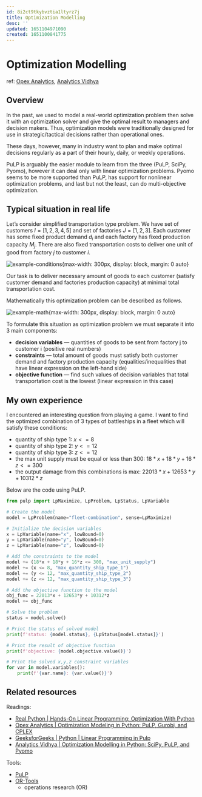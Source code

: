 ```yaml
---
id: 8i2ct9tkybvztia1ltyrz7j
title: Optimization Modelling
desc: ''
updated: 1651104971090
created: 1651100841775
---
```

# Optimization Modelling

ref: [Opex Analytics](https://medium.com/opex-analytics/optimization-modeling-in-python-pulp-gurobi-and-cplex-83a62129807a), [Analytics Vidhya](https://medium.com/analytics-vidhya/optimization-modelling-in-python-scipy-pulp-and-pyomo-d392376109f4)

## Overview

In the past, we used to model a real-world optimization problem then solve it with an optimization solver and give the optimal result to managers and decision makers. Thus, optimization models were traditionally designed for use in strategic/tactical decisions rather than operational ones.

These days, however, many in industry want to plan and make optimal decisions regularly as a part of their hourly, daily, or weekly operations.

PuLP is arguably the easier module to learn from the three (PuLP, SciPy, Pyomo), however it can deal only with linear optimization problems. Pyomo seems to be more supported than PuLP, has support for nonlinear optimization problems, and last but not the least, can do multi-objective optimization.

## Typical situation in real life

Let’s consider simplified transportation type problem. We have set of customers $I = [1,2,3,4,5]$ and set of factories $J = [1,2,3]$. Each customer has some fixed product demand $d_i$ and each factory has fixed production capacity $M_j$. There are also fixed transportation costs to deliver one unit of good from factory $j$ to customer $i$.

![example-conditions](https://miro.medium.com/max/1246/1*fxKfoW6at3P1B5RQloMb1A.png){max-width: 300px, display: block, margin: 0 auto}

Our task is to deliver necessary amount of goods to each customer (satisfy customer demand and factories production capacity) at minimal total transportation cost. 

Mathematically this optimization problem can be described as follows.

![example-math](https://miro.medium.com/max/642/1*u1x12gxQ4Dxx4t0JZFdYCw.png){max-width: 300px, display: block, margin: 0 auto}

To formulate this situation as optimization problem we must separate it into 3 main components:
- **decision variables** — quantities of goods to be sent from factory j to customer i (positive real numbers)
- **constraints** — total amount of goods must satisfy both customer demand and factory production capacity (equalities/inequalities that have linear expression on the left-hand side)
- **objective function** — find such values of decision variables that total transportation cost is the lowest (linear expression in this case)

## My own experience

I encountered an interesting question from playing a game. I want to find the optimized combination of 3 types of battleships in a fleet which will satisfy these conditions:
- quantity of ship type 1: $x <= 8$
- quantity of ship type 2: $y <= 12$
- quantity of ship type 3: $z <= 12$
- the max unit supply must be equal or less than 300: $18*x + 18*y + 16*z <= 300$
- the output damage from this combinations is max: $22013*x + 12653*y + 10312*z$

Below are the code using PuLP.

```python
from pulp import LpMaximize, LpProblem, LpStatus, LpVariable

# Create the model
model = LpProblem(name="fleet-combination", sense=LpMaximize)

# Initialize the decision variables
x = LpVariable(name="x", lowBound=0)
y = LpVariable(name="y", lowBound=0)
z = LpVariable(name="z", lowBound=0)

# Add the constraints to the model
model += (18*x + 18*y + 16*z <= 300, "max_unit_supply")
model += (x <= 8, "max_quantity_ship_type_1")
model += (y <= 12, "max_quantity_ship_type_2")
model += (z <= 12, "max_quantity_ship_type_3")

# Add the objective function to the model
obj_func = 22013*x + 12653*y + 10312*z
model += obj_func

# Solve the problem
status = model.solve()

# Print the status of solved model
print(f'status: {model.status}, {LpStatus[model.status]}')

# Print the result of objective function
print(f'objective: {model.objective.value()}')

# Print the solved x,y,z constraint variables
for var in model.variables():
    print(f'{var.name}: {var.value()}')
```

## Related resources

Readings:
- [Real Python | Hands-On Linear Programming: Optimization With Python](https://realpython.com/linear-programming-python/)
- [Opex Analytics | Optimization Modeling in Python: PuLP, Gurobi, and CPLEX](https://medium.com/opex-analytics/optimization-modeling-in-python-pulp-gurobi-and-cplex-83a62129807a)
- [GeeksforGeeks | Python | Linear Programming in Pulp](https://www.geeksforgeeks.org/python-linear-programming-in-pulp/)
- [Analytics Vidhya | Optimization Modelling in Python: SciPy, PuLP, and Pyomo](https://medium.com/analytics-vidhya/optimization-modelling-in-python-scipy-pulp-and-pyomo-d392376109f4)

Tools:
- [PuLP](https://coin-or.github.io/pulp/index.html#)
- [OR-Tools](https://developers.google.com/optimization/)
    - operations research (OR)